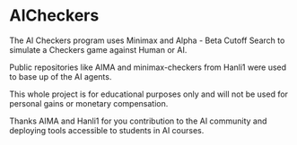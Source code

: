 ﻿# AICheckers

The AI Checkers program uses Minimax and Alpha - Beta Cutoff Search to simulate a Checkers game against Human or AI.

Public repositories like AIMA and minimax-checkers from Hanli1 were used to base up of the AI agents.

This whole project is for educational purposes only and will not be used for personal gains or monetary compensation.

Thanks AIMA and Hanli1 for you contribution to the AI community and deploying tools accessible to students in AI courses.
